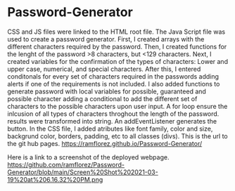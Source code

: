 # Password-Generator
CSS  and JS files were linked to the HTML root file.
The Java Script file was used to create a password generator.
First, I created arrays with the different characters required by the password.
Then, I created functions for the lenght of the password >8 characters, but <129 characters.
Next, I created variables for the confirmation of the types of characters: Lower and upper case, numerical, and special characters.
After this, I entered conditonals for every set of characters required in the passwords adding alerts if one of the requirements is not included.
I also added functions to generate password with local variables for possible, guaranteed and possible character adding a conditional to add the different set of characters to the possible characters upon user input.
A for loop ensure the inlcusion of all types of characters throghout the length of the password.
results were transformed into string.
An addEventListener generates the button.
In the CSS file, I added atributes like font family, color and size, backgrund color, borders, padding, etc to all classes (divs). 
This is the url to the git hub pages.
https://ramflorez.github.io/Password-Generator/

Here is a link to a screenshot of the deployed webpage.
https://github.com/ramflorez/Password-Generator/blob/main/Screen%20Shot%202021-03-19%20at%206.16.32%20PM.png
